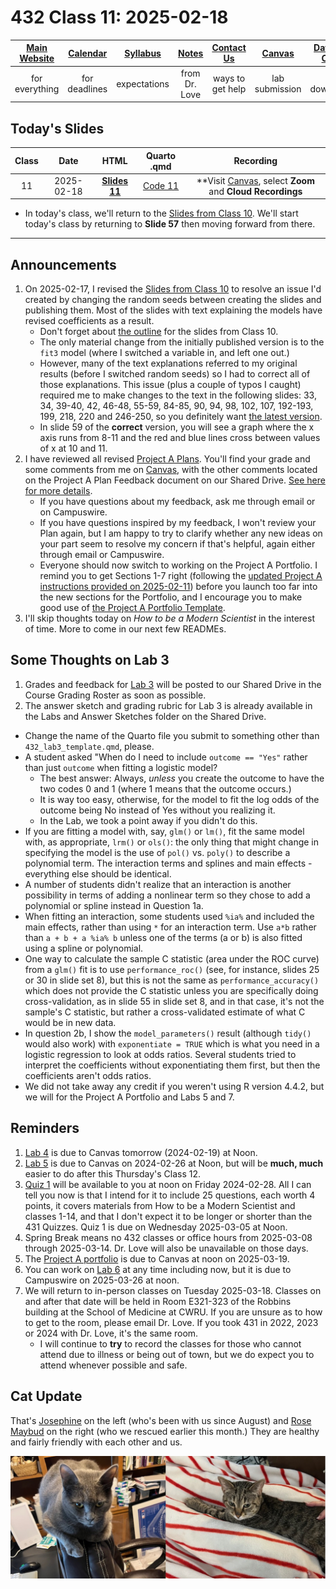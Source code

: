 # 432 Class 11: 2025-02-18

[Main Website](https://thomaselove.github.io/432-2025/) | [Calendar](https://thomaselove.github.io/432-2025/calendar.html) | [Syllabus](https://thomaselove.github.io/432-syllabus-2025/) | [Notes](https://thomaselove.github.io/432-notes/) | [Contact Us](https://thomaselove.github.io/432-2025/contact.html) | [Canvas](https://canvas.case.edu) | [Data and Code](https://github.com/THOMASELOVE/432-data) | [Sources](https://github.com/THOMASELOVE/432-classes-2024/tree/main/sources)
:-----------: | :--------------: | :----------: | :---------: | :-------------: | :-----------: | :------------: |:------:
for everything | for deadlines | expectations | from Dr. Love | ways to get help | lab submission | for downloads | to read

## Today's Slides

Class | Date | HTML | Quarto .qmd | Recording
:---: | :--------: | :------: | :------: | :-------------:
11 | 2025-02-18 | **[Slides 11](https://thomaselove.github.io/432-slides-2025/slides11.html)** | [Code 11](https://github.com/THOMASELOVE/432-slides-2025/blob/main/slides11.qmd) | **Visit [Canvas](https://canvas.case.edu/), select **Zoom** and **Cloud Recordings**

- In today's class, we'll return to the [Slides from Class 10](https://thomaselove.github.io/432-slides-2025/slides10.html). We'll start today's class by returning to **Slide 57** then moving forward from there. 

---

## Announcements

1. On 2025-02-17, I revised the [Slides from Class 10](https://thomaselove.github.io/432-slides-2025/slides10.html) to resolve an issue I'd created by changing the random seeds between creating the slides and publishing them. Most of the slides with text explaining the models have revised coefficients as a result.
    - Don't forget about [the outline](https://github.com/THOMASELOVE/432-classes-2025/blob/main/class10/outline.md) for the slides from Class 10.
    - The only material change from the initially published version is to the `fit3` model (where I switched a variable in, and left one out.)
    - However, many of the text explanations referred to my original results (before I switched random seeds) so I had to correct all of those explanations. This issue (plus a couple of typos I caught) required me to make changes to the text in the following slides: 33, 34, 39-40, 42, 46-48, 55-59, 84-85, 90, 94, 98, 102, 107, 192-193, 199, 218, 220 and 246-250, so you definitely want [the latest version](https://thomaselove.github.io/432-slides-2025/slides10.html).
    - In slide 59 of the **correct** version, you will see a graph where the x axis runs from 8-11 and the red and blue lines cross between values of x at 10 and 11.
2. I have reviewed all revised [Project A Plans](https://thomaselove.github.io/432-2025/projA.html). You'll find your grade and some comments from me on [Canvas](https://canvas.case.edu), with the other comments located on the Project A Plan Feedback document on our Shared Drive. [See here for more details](https://github.com/THOMASELOVE/432-classes-2025/blob/main/projectA/plan_comments.md).
    - If you have questions about my feedback, ask me through email or on Campuswire.
    - If you have questions inspired by my feedback, I won't review your Plan again, but I am happy to try to clarify whether any new ideas on your part seem to resolve my concern if that's helpful, again either through email or Campuswire.
    - Everyone should now switch to working on the Project A Portfolio. I remind you to get Sections 1-7 right (following the [updated Project A instructions provided on 2025-02-11](https://thomaselove.github.io/432-2025/projA.html)) before you launch too far into the new sections for the Portfolio, and I encourage you to make good use of [the Project A Portfolio Template](https://raw.githubusercontent.com/THOMASELOVE/432-data/refs/heads/master/data/432_projectA_portfolio_template.qmd).
3. I'll skip thoughts today on *How to be a Modern Scientist* in the interest of time. More to come in our next few READMEs.

## Some Thoughts on Lab 3

1. Grades and feedback for [Lab 3](https://thomaselove.github.io/432-2025/lab3.html) will be posted to our Shared Drive in the Course Grading Roster as soon as possible.
2. The answer sketch and grading rubric for Lab 3 is already available in the Labs and Answer Sketches folder on the Shared Drive.

- Change the name of the Quarto file you submit to something other than `432_lab3_template.qmd`, please.
- A student asked "When do I need to include `outcome == "Yes"` rather than just `outcome` when fitting a logistic model?
    - The best answer: Always, *unless* you create the outcome to have the two codes 0 and 1 (where 1 means that the outcome occurs.) 
    - It is way too easy, otherwise, for the model to fit the log odds of the outcome being No instead of Yes without you realizing it.
    - In the Lab, we took a point away if you didn't do this.
- If you are fitting a model with, say, `glm()` or `lm()`, fit the same model with, as appropriate, `lrm()` or `ols()`: the only thing that might change in specifying the model is the use of `pol()` vs. `poly()` to describe a polynomial term. The interaction terms and splines and main effects - everything else should be identical.
- A number of students didn't realize that an interaction is another possibility in terms of adding a nonlinear term so they chose to add a polynomial or spline instead in Question 1a.
- When fitting an interaction, some students used `%ia%` and included the main effects, rather than using `*` for an interaction term. Use `a*b` rather than `a + b + a %ia% b` unless one of the terms (a or b) is also fitted using a spline or polynomial.
- One way to calculate the sample C statistic (area under the ROC curve) from a `glm()` fit is to use `performance_roc()` (see, for instance, slides 25 or 30 in slide set 8), but this is not the same as `performance_accuracy()` which does not provide the C statistic unless you are specifically doing cross-validation, as in slide 55 in slide set 8, and in that case, it's not the sample's C statistic, but rather a cross-validated estimate of what C would be in new data.
- In question 2b, I show the `model_parameters()` result (although `tidy()` would also work) with `exponentiate = TRUE` which is what you need in a logistic regression to look at odds ratios. Several students tried to interpret the coefficients without exponentiating them first, but then the coefficients aren't odds ratios.
- We did not take away any credit if you weren't using R version 4.4.2, but we will for the Project A Portfolio and Labs 5 and 7.

## Reminders

1. [Lab 4](https://thomaselove.github.io/432-2025/lab4.html) is due to Canvas tomorrow (2024-02-19) at Noon.
2. [Lab 5](https://thomaselove.github.io/432-2025/lab5.html) is due to Canvas on 2024-02-26 at Noon, but will be **much, much** easier to do after this Thursday's Class 12.
3. [Quiz 1](https://thomaselove.github.io/432-2025/quiz1.html) will be available to you at noon on Friday 2024-02-28. All I can tell you now is that I intend for it to include 25 questions, each worth 4 points, it covers materials from How to be a Modern Scientist and classes 1-14, and that I don't expect it to be longer or shorter than the 431 Quizzes. Quiz 1 is due on Wednesday 2025-03-05 at Noon.
4. Spring Break means no 432 classes or office hours from 2025-03-08 through 2025-03-14. Dr. Love will also be unavailable on those days.
5. The [Project A portfolio](https://thomaselove.github.io/432-2025/projA.html) is due to Canvas at noon on 2025-03-19.
6. You can work on [Lab 6](https://thomaselove.github.io/432-2025/lab6.html) at any time including now, but it is due to Campuswire on 2025-03-26 at noon. 
7. We will return to in-person classes on Tuesday 2025-03-18. Classes on and after that date will be held in Room E321-323 of the Robbins building at the School of Medicine at CWRU. If you are unsure as to how to get to the room, please email Dr. Love. If you took 431 in 2022, 2023 or 2024 with Dr. Love, it's the same room.
    - I will continue to **try** to record the classes for those who cannot attend due to illness or being out of town, but we do expect you to attend whenever possible and safe. 

## Cat Update

That's [Josephine](https://en.wikipedia.org/wiki/H.M.S._Pinafore) on the left (who's been with us since August) and [Rose Maybud](https://en.wikipedia.org/wiki/Ruddigore) on the right (who we rescued earlier this month.) They are healthy and fairly friendly with each other and us.

![Josephine (left) and Rose Maybud (right) 2025-02-17.](https://github.com/THOMASELOVE/432-classes-2025/blob/main/class11/josephine_rose_maybud_2025-02-17.png)
